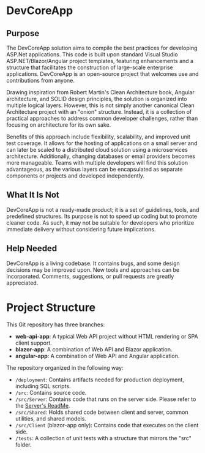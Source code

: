 # DevCoreApp
## Purpose 
The DevCoreApp solution aims to compile the best practices for developing ASP.Net applications. This code is built upon standard Visual Studio ASP.NET/Blazor/Angular project templates, featuring enhancements and a structure that facilitates the construction of large-scale enterprise applications. DevCoreApp is an open-source project that welcomes use and contributions from anyone.

Drawing inspiration from Robert Martin's Clean Architecture book, Angular architecture, and SOLID design principles, the solution is organized into multiple logical layers. However, this is not simply another canonical Clean Architecture project with an "onion" structure. Instead, it is a collection of practical approaches to address common developer challenges, rather than focusing on architecture for its own sake.

Benefits of this approach include flexibility, scalability, and improved unit test coverage. It allows for the hosting of applications on a small server and can later be scaled to a distributed cloud solution using a microservices architecture. Additionally, changing databases or email providers becomes more manageable. Teams with multiple developers will find this solution advantageous, as the various layers can be encapsulated as separate components or projects and developed independently.

## What It Is Not 

DevCoreApp is not a ready-made product; it is a set of guidelines, tools, and predefined structures. Its purpose is not to speed up coding but to promote cleaner code. As such, it may not be suitable for developers who prioritize immediate delivery without considering future implications.

## Help Needed 

DevCoreApp is a living codebase. It contains bugs, and some design decisions may be improved upon. New tools and approaches can be incorporated. Comments, suggestions, or pull requests are greatly appreciated.

# Project Structure

This Git repository has three branches: 
-	**web-api-app**: A typical Web API project without HTML rendering or SPA client support.
-	**blazor-app**: A combination of Web API and Blazor application.
-	**angular-app**: A combination of Web API and Angular application.

The repository organized in the following way:
-	```/deployment```: Contains artifacts needed for production deployment, including SQL scripts.
-	```/src```: Contains source code.
  -	```/src/Server```: Contains code that runs on the server side. Please refer to the [Server's ReadMe](/src/Server#readme).
  - ```/src/Shared```: Holds shared code between client and server, common utilities, and shared models.
  - ```/src/Client``` (blazor-app only): Contains code that executes on the client side.
-	```/tests```: A collection of unit tests with a structure that mirrors the "src" folder.
